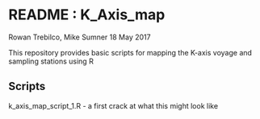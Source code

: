 # README : K_Axis_map
Rowan Trebilco, Mike Sumner
18 May 2017

This repository provides basic scripts for mapping the K-axis voyage and sampling stations using R

## Scripts
k_axis_map_script_1.R - a first crack at what this might look like